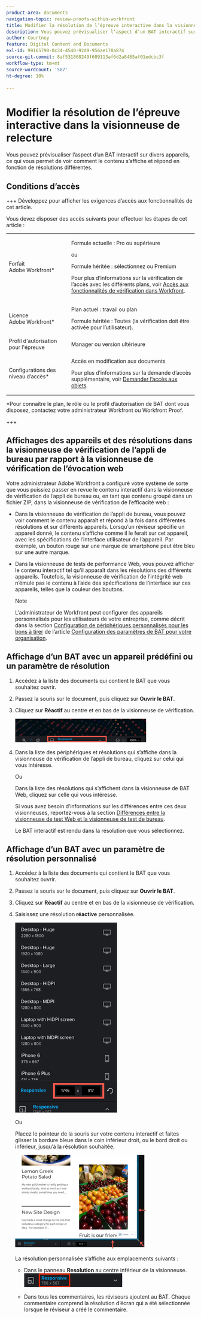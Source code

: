 ```yaml
---
product-area: documents
navigation-topic: review-proofs-within-workfront
title: Modifier la résolution de l’épreuve interactive dans la visionneuse de relecture
description: Vous pouvez prévisualiser l’aspect d’un BAT interactif sur divers appareils, ce qui vous permet de voir comment le contenu s’affiche et répond en fonction de résolutions différentes.
author: Courtney
feature: Digital Content and Documents
exl-id: 99165790-0c34-4540-92d9-956ae178a874
source-git-commit: 8af531868249f609113af6d2a8465af01edcbc3f
workflow-type: tm+mt
source-wordcount: '587'
ht-degree: 10%

---
```


# Modifier la résolution de l’épreuve interactive dans la visionneuse de relecture

Vous pouvez prévisualiser l’aspect d’un BAT interactif sur divers appareils, ce qui vous permet de voir comment le contenu s’affiche et répond en fonction de résolutions différentes.

## Conditions d’accès

+++ Développez pour afficher les exigences d’accès aux fonctionnalités de cet article.

Vous devez disposer des accès suivants pour effectuer les étapes de cet article :

<table style="table-layout:auto"> 
 <col> 
 <col> 
 <tbody> 
  <tr> 
   <td role="rowheader">Forfait Adobe Workfront*</td> 
   <td> <p>Formule actuelle : Pro ou supérieure</p> <p>ou</p> <p>Formule héritée : sélectionnez ou Premium</p> <p>Pour plus d’informations sur la vérification de l’accès avec les différents plans, voir <a href="/help/quicksilver/administration-and-setup/manage-workfront/configure-proofing/access-to-proofing-functionality.md" class="MCXref xref">Accès aux fonctionnalités de vérification dans Workfront</a>.</p> </td> 
  </tr> 
  <tr> 
   <td role="rowheader">Licence Adobe Workfront*</td> 
   <td> <p>Plan actuel : travail ou plan</p> <p>Formule héritée : Toutes (la vérification doit être activée pour l’utilisateur).</p> </td> 
  </tr> 
  <tr> 
   <td role="rowheader">Profil d'autorisation pour l'épreuve </td> 
   <td>Manager ou version ultérieure</td> 
  </tr> 
  <tr> 
   <td role="rowheader">Configurations des niveau d’accès*</td> 
   <td> <p>Accès en modification aux documents</p> <p>Pour plus d’informations sur la demande d’accès supplémentaire, voir <a href="../../../../workfront-basics/grant-and-request-access-to-objects/request-access.md" class="MCXref xref">Demander l’accès aux objets</a>.</p> </td> 
  </tr> 
 </tbody> 
</table>

&#42;Pour connaître le plan, le rôle ou le profil d’autorisation de BAT dont vous disposez, contactez votre administrateur Workfront ou Workfront Proof.

+++

## Affichages des appareils et des résolutions dans la visionneuse de vérification de l’appli de bureau par rapport à la visionneuse de vérification de l’évocation web

Votre administrateur Adobe Workfront a configuré votre système de sorte que vous puissiez passer en revue le contenu interactif dans la visionneuse de vérification de l’appli de bureau ou, en tant que contenu groupé dans un fichier ZIP, dans la visionneuse de vérification de l’efficacité web :

* Dans la visionneuse de vérification de l’appli de bureau, vous pouvez voir comment le contenu apparaît et répond à la fois dans différentes résolutions et sur différents appareils. Lorsqu’un réviseur spécifie un appareil donné, le contenu s’affiche comme il le ferait sur cet appareil, avec les spécifications de l’interface utilisateur de l’appareil. Par exemple, un bouton rouge sur une marque de smartphone peut être bleu sur une autre marque.

* Dans la visionneuse de tests de performance Web, vous pouvez afficher le contenu interactif tel qu’il apparaît dans les résolutions des différents appareils. Toutefois, la visionneuse de vérification de l’intégrité web n’émule pas le contenu à l’aide des spécifications de l’interface sur ces appareils, telles que la couleur des boutons.

  >[!NOTE]
  >
  >L’administrateur de Workfront peut configurer des appareils personnalisés pour les utilisateurs de votre entreprise, comme décrit dans la section [Configuration de périphériques personnalisés pour les bons à tirer](/help/quicksilver/administration-and-setup/manage-workfront/configure-proofing/configure-proofing-organization.md#configure-custom-devices-for-proofs) de l’article [Configuration des paramètres de BAT pour votre organisation](/help/quicksilver/administration-and-setup/manage-workfront/configure-proofing/configure-proofing-organization.md).

## Affichage d’un BAT avec un appareil prédéfini ou un paramètre de résolution

1. Accédez à la liste des documents qui contient le BAT que vous souhaitez ouvrir.
1. Passez la souris sur le document, puis cliquez sur **Ouvrir le BAT**.
1. Cliquez sur **Réactif** au centre et en bas de la visionneuse de vérification.

   ![Resolution_option_in_DPV.png](assets/resolution-option-in-dpv-350x64.png)

1. Dans la liste des périphériques et résolutions qui s’affiche dans la visionneuse de vérification de l’appli de bureau, cliquez sur celui qui vous intéresse.

   Ou

   Dans la liste des résolutions qui s’affichent dans la visionneuse de BAT Web, cliquez sur celle qui vous intéresse.

   Si vous avez besoin d’informations sur les différences entre ces deux visionneuses, reportez-vous à la section [Différences entre la visionneuse de test Web et la visionneuse de test de bureau](../../../../review-and-approve-work/proofing/proofing-overview/understand-differences-between-web-viewer.md).

   Le BAT interactif est rendu dans la résolution que vous sélectionnez.

## Affichage d’un BAT avec un paramètre de résolution personnalisé

1. Accédez à la liste des documents qui contient le BAT que vous souhaitez ouvrir.
1. Passez la souris sur le document, puis cliquez sur **Ouvrir le BAT**.
1. Cliquez sur **Réactif** au centre et en bas de la visionneuse de vérification.
1. Saisissez une résolution **réactive** personnalisée.

   ![Type_a_custom_resolution_DPV.png](assets/type-a-custom-resolution-dpv.png)

   Ou

   Placez le pointeur de la souris sur votre contenu interactif et faites glisser la bordure bleue dans le coin inférieur droit, ou le bord droit ou inférieur, jusqu’à la résolution souhaitée.

   ![Drag_blue_edge_for_resolution.png](assets/drag-blue-edges-for-resolution-350x251.png)

   La résolution personnalisée s’affiche aux emplacements suivants :

   * Dans le panneau **Resolution** au centre inférieur de la visionneuse.\
     ![Capture d’écran_2018-05-15_10-27-54.png](assets/screenshot-2018-05-15-10-27-54.png)

   * Dans tous les commentaires, les réviseurs ajoutent au BAT. Chaque commentaire comprend la résolution d’écran qui a été sélectionnée lorsque le réviseur a créé le commentaire.
